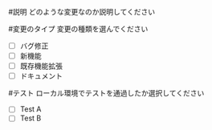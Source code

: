 #説明
どのような変更なのか説明してください

#変更のタイプ
変更の種類を選んでください

- [ ] バグ修正
- [ ] 新機能
- [ ] 既存機能拡張
- [ ] ドキュメント

#テスト
ローカル環境でテストを通過したか選択してください
- [ ] Test A
- [ ] Test B
